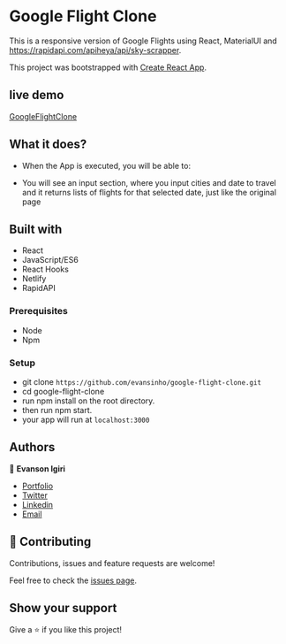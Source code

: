 # Google Flight Clone

This is a responsive version of Google Flights using React, MaterialUI and https://rapidapi.com/apiheya/api/sky-scrapper. 

This project was bootstrapped with [Create React App](https://github.com/facebook/create-react-app).

## live demo

[GoogleFlightClone](https://googleflightclone.netlify.app/)

## What it does?

- When the App is executed, you will be able to:

- You will see an input section, where you input cities and date to travel and it returns lists of flights for that selected date, just like the original page

## Built with

- React
- JavaScript/ES6
- React Hooks
- Netlify
- RapidAPI

### Prerequisites

- Node
- Npm

### Setup

- git clone `https://github.com/evansinho/google-flight-clone.git`
- cd google-flight-clone
- run npm install on the root directory.
- then run npm start.
- your app will run at `localhost:3000`

## Authors

👤 **Evanson Igiri**

- [Portfolio](https://evansinho.github.io/Evanson-igiri/)
- [Twitter](https://twitter.com/iamevanson)
- [Linkedin](LinkedIn.com/in/evanson-igiri)
- [Email](mailto:igiri.evanson@gmail.com)

## 🤝 Contributing

Contributions, issues and feature requests are welcome!

Feel free to check the [issues page](https://github.com/evansinho/google-flight-clone/issues).

## Show your support

Give a ⭐️ if you like this project!
